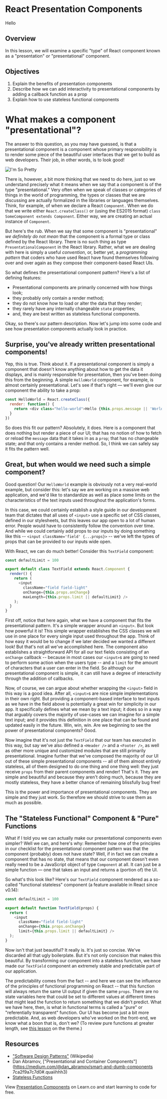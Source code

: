 # React Presentation Components

Hello
## Overview
In this lesson, we will examine a specific "type" of React component known as a "presentation" or "presentational" component.

## Objectives

1. Explain the benefits of presentation components
2. Describe how we can add interactivity to presentational components by adding a callback function as a prop
3. Explain how to use stateless functional components

# What makes a component "presentational"?

The answer to this question, as you may have guessed, is that a presentational component is a component whose primary responsibility is to render some piece of the beautiful user interfaces that we get to build as web developers. Their job, in other words, is to look good!

![I'm So Pretty](https://media.giphy.com/media/oLz0TmduZsUjm/giphy.gif)

There is, however, a bit more thinking that we need to do here, just so we understand precisely what it means when we say that a component is of the type "presentational." Very often when we speak of classes or categories of things in the world of programming, the types or classes that we are discussing are actually formalized in the libraries or languages themselves. Think, for example, of when we declare a React `Component.` When we do that we write either `React.createClass()` or (using the ES2015 format) `class SomeComponent extends Component`. Either way, we are creating an actual instance of `Component`.

But here's the rub. When we say that some component is "presentational" *we definitely do not mean* that the component is a formal type or class defined by the React library. There is no such thing as type `PresentationalComponent` in the React library. Rather, what we are dealing with here is simply a useful *convention*, or, better yet, a *programming pattern* that coders who have used React have found themselves following over and over again as they compose their component-based React UIs.

So what defines the presentational component pattern? Here's a list of defining features:
* Presentational components are primarily concerned with how things look;
* they probably only contain a render method;
* they do not know how to load or alter the data that they render;
* they rarely have any internally changeable `state` properties;
* and, they are best written as stateless functional components.

Okay, so there's our pattern description. Now let's jump into some code and see how presentation components actually look in practice.

## Surprise, you've already written presentational components!

Yep, this is true. Think about it. If a presentational component is simply a component that doesn't know anything about how to get the data it displays, and is mainly responsible for presentation, then you've been doing this from the beginning. A simple `HelloWorld` component, for example, is almost certainly presentational. Let's see if that's right &mdash; we'll even give our component the ability to take a prop:

```javascript
const HelloWorld = React.createClass({
  render: function() {
    return <div class="hello-world">Hello {this.props.message || 'World' }</div>;
  }
})
```

So does this fit our pattern? Absolutely, it does. Here is a component that does nothing but render a piece of our UI; that has no notion of how to fetch or reload the `message` data that it takes in as a `prop`; that has no changeable state; and that only contains a render method. So, I think we can safely say it fits the pattern well.

## Great, but when would we need such a simple component?

Good question! Our `HelloWorld` example is obviously not a very real-world example, but consider this: let's say we are working on a massive web application, and we'd like to standardize as well as place some limits on the characteristics of the  text inputs used throughout the application's forms.

In this case, we could certainly establish a style guide in our development team that dictates that all uses of `<input>` use a specific set of CSS classes, defined in our stylesheets, but this leaves our app open to a lot of human error. People would have to consistently follow the convention over time. And while we could certainly add props to our inputs by doing something like this -- `<input className='field' {...props}>` -- we've left the types of props that can be provided to our inputs wide open.

With React, we can do much better! Consider this `TextField` component:

```javascript
const defaultLimit = 100

export default class TextField extends React.Component {
  render() {
    return (
      <input
        className="field field-light"
        onChange={this.props.onChange}
        maxLength={this.props.limit || defaultLimit} />
    );
  }
}
```

First off, notice that here again, what we have a component that fits the presentational pattern. It's a simple wrapper around an `<input>`. But look how powerful it is! This simple wrapper establishes the CSS classes we will use in one place for every single input used throughout the app. Think of how easy it would be to change if we later decided we wanted a different look! But that's not all we've accomplished here. The component also establishes a straightforward API for all our text fields consisting of an `onChange` callback -- because in most cases our `<input>`s are going to need to perform some action when the users type -- and a `limit` for the amount of characters that a user can enter in the field. So although our presentational component is simple, it can still have a degree of interactivity through the addition of callbacks.

Now, of course, we can argue about whether wrapping the `<input>` field in this way is a good idea. After all, `<input>`s are nice simple implementations in their own right. But providing a component-based interface to text inputs as we have in the field above is potentially a great win for simplicity in our app. It specifically defines what we mean by a text input; it does so in a way that arguably covers the majority of use-cases we can imagine for a simple text input; and it provides this definition in one place that can be found and updated easily in the future. Win, win, win. Are we beginning to see the power of presentational components? Good.

Now imagine that it's not just the `TextField` that our team has executed in this way, but say we've also defined a `<Header />` and a `<Footer />`, as well as other more unique and customized modules that are still primarily presentational. Imagine further that we've composed the majority of our UI out of these simple presentational components -- all of them almost entirely stateless, all of them designed to do one thing and one thing well: they just receive `props` from their parent components and render! That's it. They are simple and beautiful and because they aren't doing much, because they are mostly stateless, they have a better chance of remaining blissfully bug free!

This is the power and importance of presentational components. They are simple and they just work. So therefore we should strive to use them as much as possible.

## The "Stateless Functional" Component & "Pure" Functions

What if I told you we can actually make our presentational components even simpler? Well we can, and here's why: Remember how one of the principles in our checklist for the presentational component pattern was that the component (probably) does not have state? Well, if in fact we can create a component that has no state, that means that our component doesn't even really need to be a JavaScript object of type `Component` at all. It can just be a simple function &mdash; one that takes an input and returns a (portion of) the UI.

So what's this look like? Here's our `TextField` component rendered as a so-called "functional stateless" component (a feature available in React since v0.14):

```javascript
const defaultLimit = 100

export default function TextField(props) {
  return (
    <input
      className="field field-light"
      onChange={this.props.onChange}
      limit={this.props.limit || defaultLimit} />
  );
}
```
Now isn't that just beautiful? It really is. It's just so concise. We've discarded all that ugly boilerplate. But it's not only concision that makes this beautiful. By transforming our component into a stateless function, we have made our `TextField` component an extremely stable and predictable part of our application.

The predictability comes from the fact -- and here we can see the influence of the principles of functional programming on React -- that this function will always return the same UI output if given the same `props`. There are no state variables here that could be set to different values at different times that might lead the function to return something that we didn't predict. What we have here, then, is what in functional terms is called a "pure" or "referentially transparent"  function.  Our UI has become just a bit more predictable. And, as web developers who've worked on the front-end, we know what a boon that is, don't we? (To review pure functions at greater length, see [this lesson](https://github.com/learn-co-curriculum/javascript-pure-functions) on the theme.)

## Resources
- ["Software Design Patterns"](https://en.wikipedia.org/wiki/Software_design_pattern) (Wikipedia)
- Dan Abramov, ["Presentational and Container Components"](https://medium.com/@dan_abramov/smart-and-dumb-components 7ca2f9a7c7d0#.quaiihhh3)
- [Stateless Functions](https://facebook.github.io/react/docs/reusable-components.html#stateless-functions)

<p class='util--hide'>View <a href='https://learn.co/lessons/react-presentation-components'>Presentation Components</a> on Learn.co and start learning to code for free.</p>
